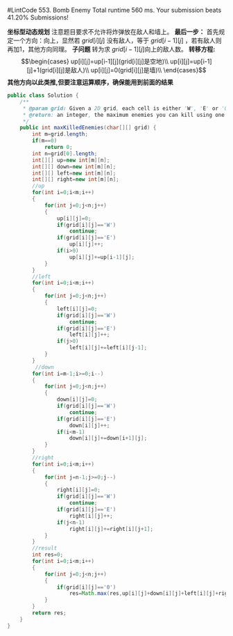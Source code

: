 #LintCode 553. Bomb Enemy
    Total runtime 560 ms. Your submission beats 41.20% Submissions!

**坐标型动态规划**
注意题目要求不允许将炸弹放在敌人和墙上。
**最后一步：** 首先规定一个方向：向上，显然若 $grid[i][j]$ 没有敌人，等于 $grid[i-1][j]$ ，若有敌人则再加1，其他方向同理。
**子问题** 转为求 $grid[i-1][j]$向上的敌人数。
**转移方程:** 
$$\begin{cases}
    up[i][j]=up[i-1][j](grid[i][j]是空地)\\
    up[i][j]=up[i-1][j]+1(grid[i][j]是敌人)\\
    up[i][j]=0(grid[i][j]是墙)\\
\end{cases}$$
**其他方向以此类推,但要注意运算顺序，确保能用到前面的结果** 
````java
public class Solution {
    /**
     * @param grid: Given a 2D grid, each cell is either 'W', 'E' or '0'
     * @return: an integer, the maximum enemies you can kill using one bomb
     */
    public int maxKilledEnemies(char[][] grid) {
        int m=grid.length;
        if(m==0)
            return 0;
        int n=grid[0].length;
        int[][] up=new int[m][n];
        int[][] down=new int[m][n];
        int[][] left=new int[m][n];
        int[][] right=new int[m][n];
        //up
        for(int i=0;i<m;i++)
        {
            for(int j=0;j<n;j++)
            {
                up[i][j]=0;
                if(grid[i][j]=='W')
                    continue;
                if(grid[i][j]=='E')
                    up[i][j]++;
                if(i>0)
                    up[i][j]+=up[i-1][j];
            }
        }
        //left
        for(int i=0;i<m;i++)
        {
            for(int j=0;j<n;j++)
            {
                left[i][j]=0;
                if(grid[i][j]=='W')
                    continue;
                if(grid[i][j]=='E')
                    left[i][j]++;
                if(j>0)
                    left[i][j]+=left[i][j-1];
            }
        }
         //down
        for(int i=m-1;i>=0;i--)
        {
            for(int j=0;j<n;j++)
            {
                down[i][j]=0;
                if(grid[i][j]=='W')
                    continue;
                if(grid[i][j]=='E')
                    down[i][j]++;
                if(i<m-1)
                    down[i][j]+=down[i+1][j];
            }
        }
        //right
        for(int i=0;i<m;i++)
        {
            for(int j=n-1;j>=0;j--)
            {
                right[i][j]=0;
                if(grid[i][j]=='W')
                    continue;
                if(grid[i][j]=='E')
                    right[i][j]++;
                if(j<n-1)
                    right[i][j]+=right[i][j+1];
            }
        }
        //result
        int res=0;
        for(int i=0;i<m;i++)
        {
            for(int j=0;j<n;j++)
            {
                if(grid[i][j]=='0')
                    res=Math.max(res,up[i][j]+down[i][j]+left[i][j]+right[i][j]);
            }
        }
        return res;
    }
}
````